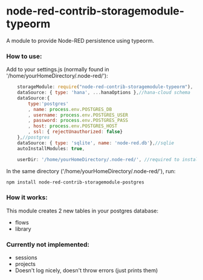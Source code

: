 # node-red-contrib-storagemodule-typeorm
A module to provide Node-RED persistence using typeorm.


### How to use:
Add to your settings.js (normally found in '/home/yourHomeDirectory/.node-red/'):
``` js    
    storageModule: require("node-red-contrib-storagemodule-typeorm"),
    dataSource: { type: 'hana', ...hanaOptions },//hana-cloud schema
    dataSource:{ 
        type:'postgres'
        , name: process.env.POSTGRES_DB
        , username: process.env.POSTGRES_USER
        , password: process.env.POSTGRES_PASS 
        , host: process.env.POSTGRES_HOST
        , ssl: { rejectUnauthorized: false}
    },//postgres
    dataSource: { type: 'sqlite', name: 'node-red.db'},//sqlie
    autoInstallModules: true,

    userDir: '/home/yourHomeDirectory/.node-red/', //required to install nodes via the palette manager
```
In the same directory ('/home/yourHomeDirectory/.node-red/'), run:
```sh
npm install node-red-contrib-storagemodule-postgres
```

### How it works:
This module creates 2 new tables in your postgres database:
- flows
- library

### Currently not implemented:
- sessions
- projects
- Doesn't log nicely, doesn't throw errors (just prints them)
